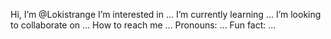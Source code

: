 Hi, I’m @Lokistrange
I’m interested in ...
I’m currently learning ...
I’m looking to collaborate on ...
How to reach me ...
Pronouns: ...
Fun fact: ...

<!---
Lokistrange/Lokistrange is a special repository because its `README.md` (this file) appears on your GitHub profile.
You can click the Preview link to take a look at your changes.
--->
